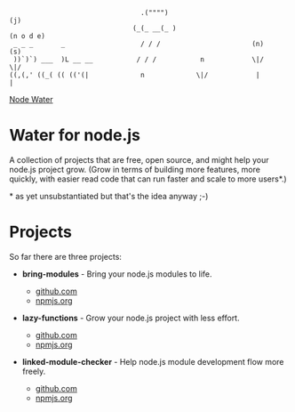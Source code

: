 ```
                                 .("""")                                      (j)
                               (_(_ __(_ )                                 (n o d e)
 _ _ _       _                   / / /                       (n)              (s)
 ))`)`) ___  )L __ __           / / /           n            \|/              \|/
((,(,' ((_( (( (('(|             n             \|/            |                |
```
[Node Water](https://github.com/aogriffiths/node-wtr)

Water for node.js
=================

A collection of projects that are free, open source, and might help your node.js project grow. 
(Grow in terms of building more features, more quickly, with easier read code that can run 
faster and scale to more users\*.)

\* as yet unsubstantiated but that's the idea anyway ;-)

Projects 
========

So far there are three projects:

* __bring-modules__ - Bring your node.js modules to life.
    * [github.com](https://github.com/aogriffiths/node-wtr-bring-modules)
    * [npmjs.org](https://npmjs.org/package/bring-modules)

* __lazy-functions__ - Grow your node.js project with less effort.
    * [github.com](https://github.com/aogriffiths/node-wtr-lazy-functions)
    * [npmjs.org](https://npmjs.org/package/lazy-functions)

* __linked-module-checker__ - Help node.js module development flow more freely.
    * [github.com](https://github.com/aogriffiths/node-wtr-linked-module-checker)
    * [npmjs.org](https://npmjs.org/package/linked-module-checker)
  